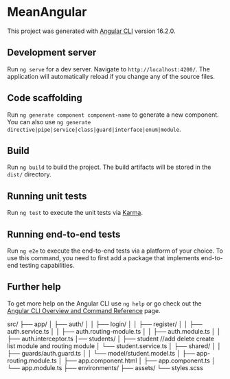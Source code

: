 # MeanAngular

This project was generated with [Angular CLI](https://github.com/angular/angular-cli) version 16.2.0.

## Development server

Run `ng serve` for a dev server. Navigate to `http://localhost:4200/`. The application will automatically reload if you change any of the source files.

## Code scaffolding

Run `ng generate component component-name` to generate a new component. You can also use `ng generate directive|pipe|service|class|guard|interface|enum|module`.

## Build

Run `ng build` to build the project. The build artifacts will be stored in the `dist/` directory.

## Running unit tests

Run `ng test` to execute the unit tests via [Karma](https://karma-runner.github.io).

## Running end-to-end tests

Run `ng e2e` to execute the end-to-end tests via a platform of your choice. To use this command, you need to first add a package that implements end-to-end testing capabilities.

## Further help

To get more help on the Angular CLI use `ng help` or go check out the [Angular CLI Overview and Command Reference](https://angular.io/cli) page.


src/
├── app/
│   ├── auth/
│   │   ├── login/
│   │   ├── register/
│   │   ├── auth.service.ts
│   │   ├── auth.routing-module.ts
│   │   ├──  auth.module.ts
│   │   ├──  auth.interceptor.ts
│── students/
│   ├── student //add delete create list module and routing module
│   └── student.service.ts
│   ├── shared/
│   │   ├── guards/auth.guard.ts
│   │   └── model/student.model.ts 
│   ├── app-routing.module.ts
│   ├── app.component.html
│   ├── app.component.ts
│   └── app.module.ts
├── environments/
├── assets/
└── styles.scss